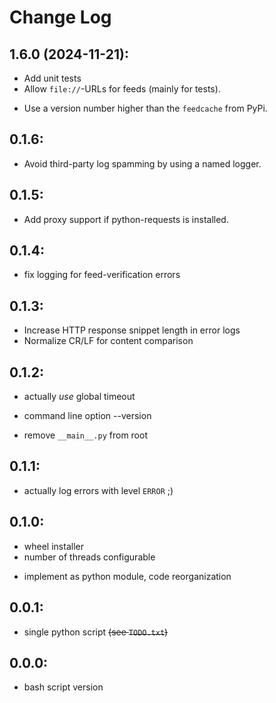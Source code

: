 # Change Log

## 1.6.0 (2024-11-21):
  + Add unit tests
  + Allow `file://`-URLs for feeds (mainly for tests).
  * Use a version number higher than the `feedcache` from PyPi.

## 0.1.6:
  * Avoid third-party log spamming by using a named logger.

## 0.1.5:
  + Add proxy support if python-requests is installed.

## 0.1.4:
  - fix logging for feed-verification errors

## 0.1.3:
  * Increase HTTP response snippet length in error logs
  * Normalize CR/LF for content comparison

## 0.1.2:
  - actually *use* global timeout
  + command line option --version
  - remove `__main__.py` from root

## 0.1.1:
  * actually log errors with level `ERROR` ;)

## 0.1.0:
  + wheel installer
  + number of threads configurable
  * implement as python module, code reorganization

## 0.0.1:
  * single python script ~~(see `TODO.txt`)~~

## 0.0.0:
  + bash script version
